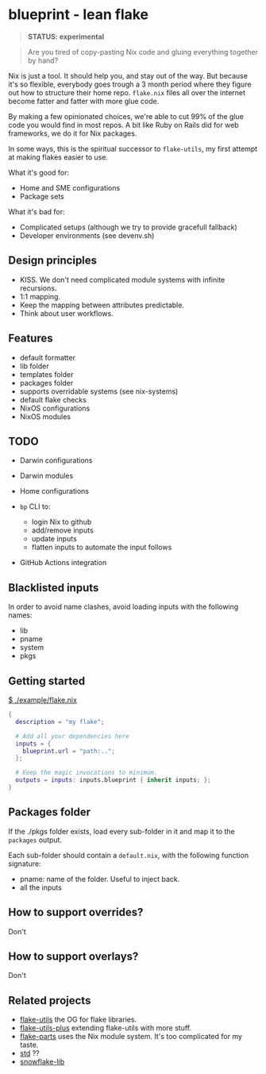# blueprint - lean flake

> **STATUS: experimental**

> Are you tired of copy-pasting Nix code and gluing everything together by hand?

Nix is just a tool. It should help you, and stay out of the way. But because
it's so flexible, everybody goes trough a 3 month period where they figure out
how to structure their home repo. `flake.nix` files all over the internet
become fatter and fatter with more glue code.

By making a few opinionated choices, we're able to cut 99% of the glue code
you would find in most repos. A bit like Ruby on Rails did for web frameworks,
we do it for Nix packages.

In some ways, this is the spiritual successor to `flake-utils`, my first
attempt at making flakes easier to use.

What it's good for:
* Home and SME configurations
* Package sets

What it's bad for:
* Complicated setups (although we try to provide gracefull fallback)
* Developer environments (see devenv.sh)

## Design principles

* KISS. We don't need complicated module systems with infinite recursions.
* 1:1 mapping.
* Keep the mapping between attributes predictable.
* Think about user workflows.

## Features

* default formatter
* lib folder
* templates folder
* packages folder
* supports overridable systems (see nix-systems)
* default flake checks
* NixOS configurations
* NixOS modules

## TODO

* Darwin configurations
* Darwin modules
* Home configurations

* `bp` CLI to:
    * login Nix to github
    * add/remove inputs
    * update inputs
    * flatten inputs to automate the input follows

* GitHub Actions integration

## Blacklisted inputs

In order to avoid name clashes, avoid loading inputs with the following names:
* lib
* pname
* system
* pkgs

## Getting started

[$ ./example/flake.nix](./example/flake.nix)

```nix
{
  description = "my flake";

  # Add all your dependencies here
  inputs = {
    blueprint.url = "path:..";
  };

  # Keep the magic invocations to minimum.
  outputs = inputs: inputs.blueprint { inherit inputs; };
}
```

## Packages folder

If the ./pkgs folder exists, load every sub-folder in it and map it to the `packages` output.

Each sub-folder should contain a `default.nix`, with the following function
signature:

* pname: name of the folder. Useful to inject back.
* all the inputs

## How to support overrides?

Don't

## How to support overlays?

Don't


## Related projects

* [flake-utils](https://github.com/numtide/flake-utils) the OG for flake libraries.
* [flake-utils-plus]() extending flake-utils with more stuff.
* [flake-parts](https://flake.parts) uses the Nix module system. It's too complicated for my taste.
* [std]() ??
* [snowflake-lib](TODO)

